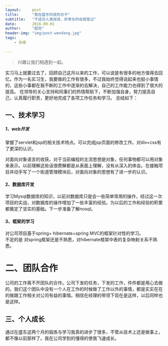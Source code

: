```yaml
---
layout:     post
title:      "我在盛东科技的日子"
subtitle:   "不适合人类阅读，非常水的自我笔记"
date:       2016-09-01
author:     "超亮"
header-img: "img/post-wendang.jpg"
tags:
    - 杂感
     
---
```

>   兴趣让我们相遇到一起。

实习马上就要过去了，回顾自己这月以来的工作，可以说是有很多的地方值得去回忆。作为一名实习生，我要做的工作有很多，不过我始终觉得说起来也挺小事情的，这些小事都在我不断的工作中逐渐的去解决，自己的工作能力也得到了很大的提高。 在领导的关心支持和同事们的热情帮助下，不断加强自身，努力提高自己，认真履行职责，更好地完成了各项工作任务和学习。 总结如下：
## 一、技术学习
##### 1、web开发 
掌握了servlet和jsp的相关技术特点。可以完成jsp页面的修改工作。对div+css有了更深的认识。

对面向对象语言的收获。对于当前编程的主流思想是对象，任何事物都可以用对象来表示。以前理解这些话很费解都是从表面上理解，没有从深入的体会。在接触项目并动手写了一个街道管理模块后，对面向对象的思想有了进一步的认识。

####   2、数据库开发
学习Mysql数据库的知识，以前对数据库只是会一些简单常用的操作，经过这一次项目的实战，对数据库的操作增加了一些丰富的经验。为以后的工作和经验的积累都奠定了坚实的基础。下一步准备了解nosql。
####  3、框架的学习
对公司项目基于spring+ hibernate+spring MVC的框架针对性的学习。  
不足的是 对spring框架还是不熟悉，对hibernate框架中表的复杂映射关系不熟悉。
# 二、团队合作
公司的工作离不开团队的合作。公司下发的任务，下发的工作，件件都是用心去做的。我们这个团队中没有一个人在工作的时候做了工作以外的事情，都是实实在在的做跟工作相关对公司有益的事情。相信在经理的带领下现在是这样，以后同样也是这样。
## 三、个人成长
通过在盛东这两个月的锻炼与学习我真的进步了很多，不管从技术上还是做事上，都不像以前那样了。我在公司学到的懂得的使我飞速成长。
 